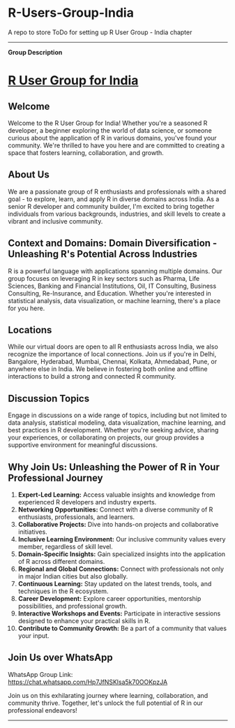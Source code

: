 # R-Users-Group-India
A repo to store ToDo for setting up R User Group - India chapter

-----------

**Group Description**

# [R User Group for India](https://chat.whatsapp.com/Hp7JfNSKlsa5k70OOKpzJA)

## Welcome
Welcome to the R User Group for India! Whether you're a seasoned R developer, a beginner exploring the world of data science, or someone curious about the application of R in various domains, you've found your community. We're thrilled to have you here and are committed to creating a space that fosters learning, collaboration, and growth.

## About Us
We are a passionate group of R enthusiasts and professionals with a shared goal - to explore, learn, and apply R in diverse domains across India. As a senior R developer and community builder, I'm excited to bring together individuals from various backgrounds, industries, and skill levels to create a vibrant and inclusive community.

## Context and Domains: Domain Diversification - Unleashing R's Potential Across Industries
R is a powerful language with applications spanning multiple domains. Our group focuses on leveraging R in key sectors such as Pharma, Life Sciences, Banking and Financial Institutions, Oil, IT Consulting, Business Consulting, Re-Insurance, and Education. Whether you're interested in statistical analysis, data visualization, or machine learning, there's a place for you here.

## Locations
While our virtual doors are open to all R enthusiasts across India, we also recognize the importance of local connections. Join us if you're in Delhi, Bangalore, Hyderabad, Mumbai, Chennai, Kolkata, Ahmedabad, Pune, or anywhere else in India. We believe in fostering both online and offline interactions to build a strong and connected R community.

## Discussion Topics
Engage in discussions on a wide range of topics, including but not limited to data analysis, statistical modeling, data visualization, machine learning, and best practices in R development. Whether you're seeking advice, sharing your experiences, or collaborating on projects, our group provides a supportive environment for meaningful discussions.

## Why Join Us: Unleashing the Power of R in Your Professional Journey
1. **Expert-Led Learning:** Access valuable insights and knowledge from experienced R developers and industry experts.
2. **Networking Opportunities:** Connect with a diverse community of R enthusiasts, professionals, and learners.
3. **Collaborative Projects:** Dive into hands-on projects and collaborative initiatives.
4. **Inclusive Learning Environment:** Our inclusive community values every member, regardless of skill level.
5. **Domain-Specific Insights:** Gain specialized insights into the application of R across different domains.
6. **Regional and Global Connections:** Connect with professionals not only in major Indian cities but also globally.
7. **Continuous Learning:** Stay updated on the latest trends, tools, and techniques in the R ecosystem.
8. **Career Development:** Explore career opportunities, mentorship possibilities, and professional growth.
9. **Interactive Workshops and Events:** Participate in interactive sessions designed to enhance your practical skills in R.
10. **Contribute to Community Growth:** Be a part of a community that values your input.

## Join Us over WhatsApp

WhatsApp Group Link: https://chat.whatsapp.com/Hp7JfNSKlsa5k70OOKpzJA

Join us on this exhilarating journey where learning, collaboration, and community thrive. Together, let's unlock the full potential of R in our professional endeavors!

-----------

